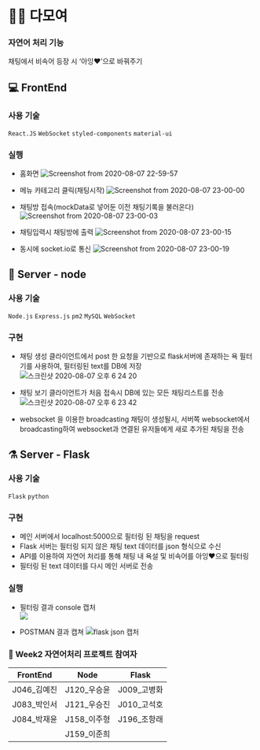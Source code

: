 # 🙌🏻 다모여
### 자연어 처리 기능
채팅에서 비속어 등장 시 ‘아잉♥’으로 바꿔주기

## 💻 FrontEnd
### 사용 기술
`React.JS` `WebSocket` `styled-components` `material-ui`<br>

### 실행

- 홈화면
![Screenshot from 2020-08-07 22-59-57](https://user-images.githubusercontent.com/52442237/89653554-33c60980-d902-11ea-9f77-c9287603b33b.png)

- 메뉴 카테고리 클릭(채팅시작)
![Screenshot from 2020-08-07 23-00-00](https://user-images.githubusercontent.com/52442237/89653556-358fcd00-d902-11ea-8b5b-baa10127566e.png)

- 채팅방 접속(mockData로 넣어둔 이전 채팅기록을 불러온다)
![Screenshot from 2020-08-07 23-00-03](https://user-images.githubusercontent.com/52442237/89653558-358fcd00-d902-11ea-96a8-93735f12e85a.png)

- 채팅입력시 채팅방에 출력
![Screenshot from 2020-08-07 23-00-15](https://user-images.githubusercontent.com/52442237/89653561-37599080-d902-11ea-9d87-3d0ed7d18f56.png)

- 동시에 socket.io로 통신
![Screenshot from 2020-08-07 23-00-19](https://user-images.githubusercontent.com/52442237/89653562-388abd80-d902-11ea-9c7d-f2a54f866a7a.png)


## 🔧 Server - node
### 사용 기술
`Node.js` `Express.js` `pm2` `MySQL` `WebSocket`

### 구현

- 채팅 생성
클라이언트에서 post 한 요청을 기반으로 flask서버에 존재하는 욕 필터기를 사용하여, 필터링된 text를 DB에 저장 
![스크린샷 2020-08-07 오후 6 24 20](https://user-images.githubusercontent.com/38158709/89632839-d91ab680-d8dd-11ea-93f3-7af1162f8ac6.png)

- 채팅 보기 
클라이언트가 처음 접속시 DB에 있는 모든 채팅리스트를 전송
![스크린샷 2020-08-07 오후 6 23 42](https://user-images.githubusercontent.com/38158709/89632871-e6d03c00-d8dd-11ea-8216-be9311795cc7.png)

- websocket 을 이용한 broadcasting
채팅이 생성될시, 서버쪽 websocket에서 broadcasting하여 websocket과 연결된 유저들에게 새로 추가된 채팅을 전송


## ⚗ Server - Flask

### 사용 기술
`Flask` `python` 

### 구현
- 메인 서버에서 localhost:5000으로 필터링 된 채팅을 request
- Flask 서버는 필터링 되지 않은 채팅 text 데이터를 json 형식으로 수신
- API를 이용하여 자연어 처리를 통해 채팅 내 욕설 및 비속어를 아잉♥으로 필터링
- 필터링 된 text 데이터를 다시 메인 서버로 전송

### 실행
- 필터링 결과 console 캡처<br>
<a href='https://ifh.cc/v-DTvO7q' target='_blank'><img src='https://ifh.cc/g/DTvO7q.png' border='0'></a>

- POSTMAN 결과 캡쳐
![flask json 캡처](https://user-images.githubusercontent.com/60880904/89636669-ee92df00-d8e3-11ea-8ab3-563a6d4033da.PNG)


### 🚴 Week2 자연어처리 프로젝트 참여자
| FrontEnd  | Node | Flask |
| - | - | - |
| J046_김예진 | J120_우승윤 | J009_고병화 |
| J083_박인서 | J121_우승진 | J010_고석호 |
| J084_박재윤 | J158_이주형 | J196_조항래 |
|| J159_이준희 | |
